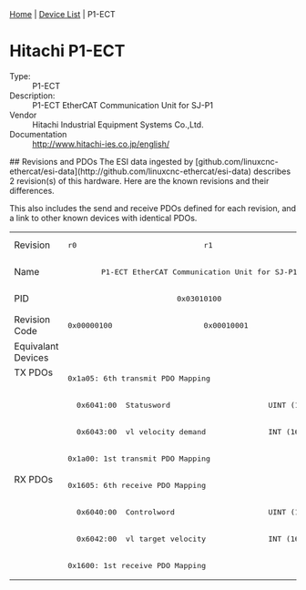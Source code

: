 <div class="nav"><a href="/esi-data">Home</a> | <a href="/esi-data/devices">Device List</a> | P1-ECT</div>

#  Hitachi P1-ECT

<dl>
  <dt>Type:</dt><dd>P1-ECT</dd>
  <dt>Description:</dt><dd>P1-ECT EtherCAT Communication Unit for SJ-P1</dd>
  <dt>Vendor</dt><dd>Hitachi Industrial Equipment Systems Co.,Ltd.</dd>
  <dt>Documentation</dt><dd><a href="http://www.hitachi-ies.co.jp/english/">http://www.hitachi-ies.co.jp/english/</a></dd>
</dl>
## Revisions and PDOs
The ESI data ingested by [github.com/linuxcnc-ethercat/esi-data](http://github.com/linuxcnc-ethercat/esi-data) describes 2 revision(s) of this hardware.  Here are the known revisions and their differences.

This also includes the send and receive PDOs defined for each revision, and a link to other known devices with identical PDOs.

<table>
<tr >
<td class="first">Revision</td>
<td ><pre>r0</pre></td>
<td ><pre>r1</pre></td>
</tr>
<tr >
<td class="first">Name</td>
<td  colspan=2 align="center"><pre>P1-ECT EtherCAT Communication Unit for SJ-P1</pre></td>
</tr>
<tr >
<td class="first">PID</td>
<td  colspan=2 align="center"><pre>0x03010100</pre></td>
</tr>
<tr >
<td class="first">Revision Code</td>
<td ><pre>0x00000100</pre></td>
<td ><pre>0x00010001</pre></td>
</tr>
<tr >
<td class="first">Equivalant Devices</td>
<td  colspan=2 align="center"></td>
</tr>
<tr class="txpdo pdosection">
<td class="first" rowspan=4 valign=top>TX PDOs</td>
<td colspan=2 align="left"><pre>0x1a05: 6th transmit PDO Mapping</pre></td>
<td></td>
</tr>
<tr class="txpdo">
<td  colspan=2 align="left"><pre>  0x6041:00  Statusword                      UINT (16 bits)</pre></td>
</tr>
<tr class="txpdo">
<td  colspan=2 align="left"><pre>  0x6043:00  vl velocity demand              INT (16 bits)</pre></td>
</tr>
<tr class="txpdo pdosection">
<td  colspan=2 align="left"><pre>0x1a00: 1st transmit PDO Mapping</pre></td>
</tr>
<tr class="rxpdo pdosection">
<td class="first" rowspan=4 valign=top>RX PDOs</td>
<td colspan=2 align="left"><pre>0x1605: 6th receive PDO Mapping</pre></td>
<td></td>
</tr>
<tr class="rxpdo">
<td  colspan=2 align="left"><pre>  0x6040:00  Controlword                     UINT (16 bits)</pre></td>
</tr>
<tr class="rxpdo">
<td  colspan=2 align="left"><pre>  0x6042:00  vl target velocity              INT (16 bits)</pre></td>
</tr>
<tr class="rxpdo pdosection">
<td  colspan=2 align="left"><pre>0x1600: 1st receive PDO Mapping</pre></td>
</tr>
</table>
